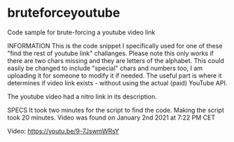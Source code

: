 # bruteforceyoutube
Code sample for brute-forcing a youtube video link

INFORMATION
This is the code snippet I specifically used for one of these "find the rest of youtube link" challanges. Please note this only works if there are two chars missing and they are letters of the alphabet.
This could easily be changed to include "special" chars and numbers too, I am uploading it for someone to modify it if needed.
The useful part is where it determines if video link exists - without using the actual (paid) YouTube API.

The youtube video had a nitro link in its description.


SPECS
It took two minutes for the script to find the code.
Making the script took 20 minutes.
Video was found on January 2nd 2021 at 7:22 PM CET

Video: https://youtu.be/9-7JswmWRsY
